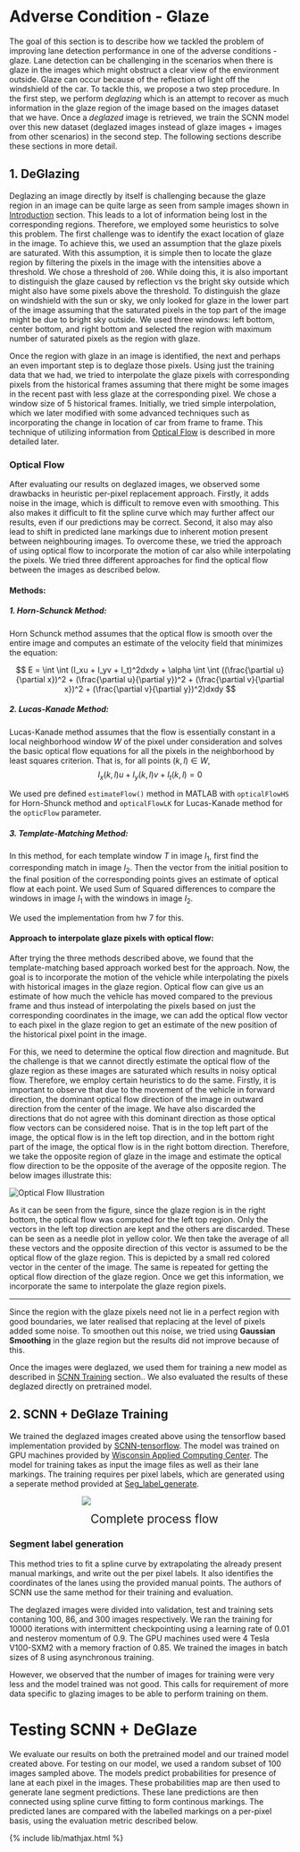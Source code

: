 # Adverse Condition - Glaze
The goal of this section is to describe how we tackled the problem of improving lane detection performance in one of the adverse conditions - glaze. Lane detection can be challenging in the scenarios when there is glaze in the images which might obstruct a clear view of the environment outside. Glaze can occur because of the reflection of light off the windshield of the car. To tackle this, we propose a two step procedure. In the first step, we perform *deglazing* which is an attempt to recover as much information in the glaze region of the image based on the images dataset that we have. Once a *deglazed* image is retrieved, we train the SCNN model over this new dataset (deglazed images instead of glaze images + images from other scenarios) in the second step. The following sections describe these sections in more detail.

## 1. DeGlazing
Deglazing an image directly by itself is challenging because the glaze region in an image can be quite large as seen from sample images shown in [Introduction](introduction.md) section. This leads to a lot of information being lost in the corresponding regions. Therefore, we employed some heuristics to solve this problem. The first challenge was to identify the exact location of glaze in the image. To achieve this, we used an assumption that the glaze pixels are saturated. With this assumption, it is simple then to locate the glaze region by filtering the pixels in the image with the intensities above a threshold. We chose a threshold of `200`. While doing this, it is also important to distinguish the glaze caused by reflection vs the bright sky outside which might also have some pixels above the threshold. To distinguish the glaze on windshield with the sun or sky, we only looked for glaze in the lower part of the image assuming that the saturated pixels in the top part of the image might be due to bright sky outside. We used three windows: left bottom, center bottom, and right bottom and selected the region with maximum number of saturated pixels as the region with glaze.

Once the region with glaze in an image is identified, the next and perhaps an even important step is to deglaze those pixels. Using just the training data that we had, we tried to interpolate the glaze pixels with corresponding pixels from the historical frames assuming that there might be some images in the recent past with less glaze at the corresponding pixel. We chose a window size of 5 historical frames. Initially, we tried simple interpolation, which we later modified with some advanced techniques such as incorporating the change in location of car from frame to frame. This technique of utilizing information from [Optical Flow](#Optical-Flow) is described in more detailed later.

### Optical Flow

After evaluating our results on deglazed images, we observed some drawbacks in heuristic per-pixel replacement approach. Firstly, it adds noise in the image, which is difficult to remove even with smoothing. 
This also makes it difficult to fit the spline curve which may further affect our results, even if our predictions may be correct.
Second, it also may also lead to shift in predicted lane markings due to inherent motion present between neighbouring images. 
To overcome these, we tried the approach of using optical flow to incorporate the motion of car also while interpolating the pixels.
We tried three different approaches for find the optical flow between the images as described below.

#### Methods:
##### 1. Horn-Schunck Method:
Horn Schunck method assumes that the optical flow is smooth over the entire image and computes an estimate of the velocity field that minimizes the equation:

$$
E = \int \int (I_xu + I_yv + I_t)^2dxdy + \alpha \int \int ((\frac{\partial u}{\partial x})^2 + (\frac{\partial u}{\partial y})^2 + (\frac{\partial v}{\partial x})^2 + (\frac{\partial v}{\partial y})^2)dxdy
$$

##### 2. Lucas-Kanade Method:
Lucas-Kanade method assumes that the flow is essentially constant in a local neighborhood window $W$ of the pixel under consideration and solves the basic optical flow equations for all the pixels in the neighborhood by least squares criterion. That is, for all points $(k, l) \in W$,
$$
I_x(k, l)u + I_y(k, l)v + I_t(k, l) = 0
$$

We used pre defined `estimateFlow()` method in MATLAB with `opticalFlowHS` for Horn-Shunck method and `opticalFlowLK` for Lucas-Kanade method for the `opticFlow` parameter. 

##### 3. Template-Matching Method:
In this method, for each template window $T$ in image $I_1$, first find the corresponding match in image $I_2$. Then the vector from the initial position to the final position of the corresponding points gives an estimate of optical flow at each point. We used Sum of Squared differences to compare the windows in image $I_1$ with the windows in image $I_2$.

We used the implementation from hw 7 for this.

#### Approach to interpolate glaze pixels with optical flow:
After trying the three methods described above, we found that the template-matching based approach worked best for the approach. Now, the goal is to incorporate the motion of the vehicle while interpolating the pixels with historical images in the glaze region. Optical flow can give us an estimate of how much the vehicle has moved compared to the previous frame and thus instead of interpolating the pixels based on just the corresponding coordinates in the image, we can add the optical flow vector to each pixel in the glaze region to get an estimate of the new position of the historical pixel point in the image. 

For this, we need to determine the optical flow direction and magnitude. But the challenge is that we cannot directly estimate the optical flow of the glaze region as these images are saturated which results in noisy optical flow. Therefore, we employ certain heuristics to do the same. Firstly, it is important to observe that due to the movement of the vehicle in forward direction, the dominant optical flow direction of the image in outward direction from the center of the image. We have also discarded the directions that do not agree with this dominant direction as those optical flow vectors can be considered noise. That is in the top left part of the image, the optical flow is in the left top direction, and in the bottom right part of the image, the optical flow is in the right bottom direction. Therefore, we take the opposite region of glaze in the image and estimate the optical flow direction to be the opposite of the average of the opposite region. The below images illustrate this:

![Optical Flow Illustration](images/optical_flow.jpg?raw=true "Optical Flow Illustration")

As it can be seen from the figure, since the glaze region is in the right bottom, the optical flow was computed for the left top region. Only the vectors in the left top direction are kept and the others are discarded. These can be seen as a needle plot in yellow color. We then take the average of all these vectors and the opposite direction of this vector is assumed to be the optical flow of the glaze region. This is depicted by a small red colored vector in the center of the image. The same is repeated for getting the optical flow direction of the glaze region. Once we get this information, we incorporate the same to interpolate the glaze region pixels.

---

Since the region with the glaze pixels need not lie in a perfect region with good boundaries, we later realised that replacing at the level of pixels added some noise. To smoothen out this noise, we tried using **Gaussian Smoothing** in the glaze region but the results did not improve because of this.

Once the images were deglazed, we used them for training a new model as described in [SCNN Training](#2.-SCNN-+-DeGlaze-Training) section.. We also evaluated the results of these deglazed directly on pretrained model.   

## 2. SCNN + DeGlaze Training

We trained the deglazed images created above using the tensorflow based implementation provided by [SCNN-tensorflow](https://github.com/cardwing/Codes-for-Lane-Detection).
The model was trained on GPU machines provided by [Wisconsin Applied Computing Center](http://wacc.wisc.edu/).
The model for training takes as input the image files as well as their lane markings. The training requires per pixel labels, which are generated using a seperate 
method provided at [Seg_label_generate](https://github.com/XingangPan/seg_label_generate). 


<div style="width:image width px; font-size:150%; text-align:center;"><img src="images/process_flow_lane_detection.png" style="padding-bottom:1.5em;"/>Complete process flow</div>

### Segment label generation
This method tries to fit a spline curve by extrapolating the already present manual markings, and write out the per pixel labels. It also identifies the coordinates of the lanes 
using the provided manual points. The authors of SCNN use the same method for their training and evaluation. 

The deglazed images were divided into validation, test and training sets contaning 100, 86, and 300 images respectively. 
We ran the training for 10000 iterations with intermittent checkpointing using a learning rate of 0.01 and nesterov momentum of 0.9. 
The GPU machines used were 4 Tesla V100-SXM2 with a memory fraction of 0.85. We trained the images in batch sizes of 8 using asynchronous training.
  
However, we observed that the number of images for training were very less and the model trained was not good. 
This calls for requirement of more data specific to glazing images to be able to perform training on them.

# Testing SCNN + DeGlaze

We evaluate our results on both the pretrained model and our trained model created above.
For testing on our model, we used a random subset of 100 images sampled above. The models predict probabilities for presence of lane at each pixel in the images.
These probabilities map are then used to generate lane segment predictions. These lane predictions are then connected using spline curve fitting to form continous markings. 
The predicted lanes are compared with the labelled markings on a per-pixel basis, using the evaluation metric described below.    

{% include lib/mathjax.html %}